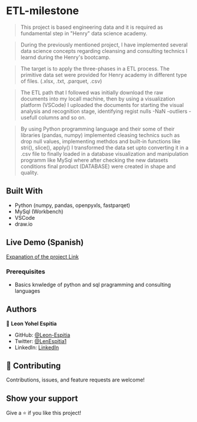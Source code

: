 # ETL-milestone
> This project is based engineering data and it is required as fundamental step in "Henry" data science academy.

> During the previously mentioned project, I have implemented several data science concepts regarding cleansing and consulting technics I learnd during the Henry's bootcamp.

> The target is to apply the three-phases in a ETL process. The primitive data set were provided for Henry academy in different type of files. (.xlsx, .txt, .parquet, .csv)

> The ETL path that I followed was initially download the raw documents into my locall machine, then by using a visualization platform (VSCode) I uploaded the documents for starting the visual analysis and recognition stage, identifying regist nulls -NaN -outliers -usefull columns and so on. 

> By using Python programming language and their  some of their libraries (pandas, numpy) implemented cleasing technics such as drop null values, implementing methdos and built-in functions like stri(), slice(), apply() I transformed the data set upto converting it in a .csv file to finally loaded in a database visualization and manipulation programm like MySql where after checking the new datasets conditions final product (DATABASE) were created in shape and quality.

## Built With

- Python (numpy, pandas, openpyxls, fastparqet)
- MySql (Workbench)
- VSCode
- draw.io

## Live Demo (Spanish)

[Expanation of the project Link](https://livedemo.com)

### Prerequisites

- Basics knwledge of python and sql pragramming and consulting languages


## Authors

👤 **Leon Yohel Espitia**

- GitHub: [@Leon-Espitia](https://github.com/Leon-Espitia)
- Twitter: [@LenEspitia1](https://twitter.com/LenEspitia1)
- LinkedIn: [LinkedIn](https://www.linkedin.com/in/leon-espitia/)



## 🤝 Contributing

Contributions, issues, and feature requests are welcome!


## Show your support

Give a ⭐️ if you like this project!

